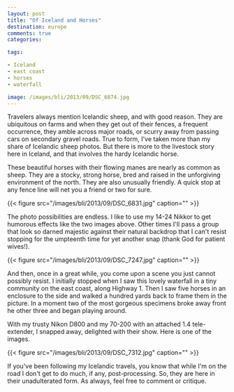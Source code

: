 ```yaml
---
layout: post
title: "Of Iceland and Horses"
destination: europe
comments: true
categories:

tags:

- Iceland
- east coast
- horses
- waterfall

image: /images/bli/2013/09/DSC_6874.jpg
---
```


Travelers always mention Icelandic sheep, and with good reason. They are ubiquitous on farms and when they get out of their fences, a frequent occurrence, they amble across major roads, or scurry away from passing cars on secondary gravel roads. True to form, I've taken more than my share of Icelandic sheep photos. But there is more to the livestock story here in Iceland, and that involves the hardy Icelandic horse.

<!--more-->

These beautiful horses with their flowing manes are nearly as common as sheep. They are a stocky, strong horse, bred and raised in the unforgiving environment of the north. They are also unusually friendly. A quick stop at any fence line will net you a friend or two for sure. 

{{< figure src="/images/bli/2013/09/DSC_6831.jpg" caption="" >}}

The photo possibilities are endless. I like to use my 14-24 Nikkor to get humorous effects like the two images above. Other times I'll pass a group that look so darned majestic against their natural backdrop that I can't resist stopping for the umpteenth time for yet another snap (thank God for patient wives!). 

{{< figure src="/images/bli/2013/09/DSC_7247.jpg" caption="" >}}

And then, once in a great while, you come upon a scene you just cannot possibly resist. I initially stopped when I saw this lovely waterfall in a tiny community on the east coast, along Highway 1. Then I saw five horses in an enclosure to the side and walked a hundred yards back to frame them in the picture. In a moment two of the most gorgeous specimens broke away front he other three and began playing around. 

With my trusty Nikon D800 and my 70-200 with an attached 1.4 tele-extender, I snapped away, delighted with their show. Here is one of the images. 

{{< figure src="/images/bli/2013/09/DSC_7312.jpg" caption="" >}}

If you've been following my Icelandic travels, you know that while I'm on the road I don't get to do much, if any, post-processing. So, they are here in their unadulterated form. As always, feel free to comment or critique. 